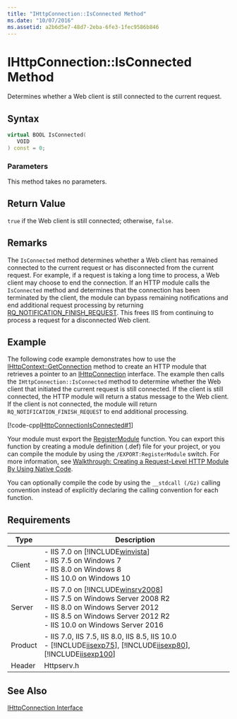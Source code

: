 ```yaml
---
title: "IHttpConnection::IsConnected Method"
ms.date: "10/07/2016"
ms.assetid: a2b6d5e7-48d7-2eba-6fe3-1fec9586b846
---
```

# IHttpConnection::IsConnected Method
Determines whether a Web client is still connected to the current request.  
  
## Syntax  
  
```cpp  
virtual BOOL IsConnected(  
   VOID  
) const = 0;  
```  
  
### Parameters  
 This method takes no parameters.  
  
## Return Value  
 `true` if the Web client is still connected; otherwise, `false`.  
  
## Remarks  
 The `IsConnected` method determines whether a Web client has remained connected to the current request or has disconnected from the current request. For example, if a request is taking a long time to process, a Web client may choose to end the connection. If an HTTP module calls the `IsConnected` method and determines that the connection has been terminated by the client, the module can bypass remaining notifications and end additional request processing by returning [RQ_NOTIFICATION_FINISH_REQUEST](../../web-development-reference/native-code-api-reference/request-notification-status-enumeration.md). This frees IIS from continuing to process a request for a disconnected Web client.  
  
## Example  
 The following code example demonstrates how to use the [IHttpContext::GetConnection](../../web-development-reference/native-code-api-reference/ihttpcontext-getconnection-method.md) method to create an HTTP module that retrieves a pointer to an [IHttpConnection](../../web-development-reference/native-code-api-reference/ihttpconnection-interface.md) interface. The example then calls the `IHttpConnection::IsConnected` method to determine whether the Web client that initiated the current request is still connected. If the client is still connected, the HTTP module will return a status message to the Web client. If the client is not connected, the module will return `RQ_NOTIFICATION_FINISH_REQUEST` to end additional processing.  
  
 [!code-cpp[IHttpConnectionIsConnected#1](../../../samples/snippets/cpp/VS_Snippets_IIS/IIS7/IHttpConnectionIsConnected/cpp/IHttpConnectionIsConnected.cpp#1)]  
  
 Your module must export the [RegisterModule](../../web-development-reference/native-code-api-reference/pfn-registermodule-function.md) function. You can export this function by creating a module definition (.def) file for your project, or you can compile the module by using the `/EXPORT:RegisterModule` switch. For more information, see [Walkthrough: Creating a Request-Level HTTP Module By Using Native Code](../../web-development-reference/native-code-development-overview/walkthrough-creating-a-request-level-http-module-by-using-native-code.md).  
  
 You can optionally compile the code by using the `__stdcall (/Gz)` calling convention instead of explicitly declaring the calling convention for each function.  
  
## Requirements  
  
|Type|Description|  
|----------|-----------------|  
|Client|-   IIS 7.0 on [!INCLUDE[winvista](../../wmi-provider/includes/winvista-md.md)]<br />-   IIS 7.5 on Windows 7<br />-   IIS 8.0 on Windows 8<br />-   IIS 10.0 on Windows 10|  
|Server|-   IIS 7.0 on [!INCLUDE[winsrv2008](../../wmi-provider/includes/winsrv2008-md.md)]<br />-   IIS 7.5 on Windows Server 2008 R2<br />-   IIS 8.0 on Windows Server 2012<br />-   IIS 8.5 on Windows Server 2012 R2<br />-   IIS 10.0 on Windows Server 2016|  
|Product|-   IIS 7.0, IIS 7.5, IIS 8.0, IIS 8.5, IIS 10.0<br />-   [!INCLUDE[iisexp75](../../web-development-reference/native-code-api-reference/includes/iisexp75-md.md)], [!INCLUDE[iisexp80](../../web-development-reference/native-code-api-reference/includes/iisexp80-md.md)], [!INCLUDE[iisexp100](../../web-development-reference/native-code-api-reference/includes/iisexp100-md.md)]|  
|Header|Httpserv.h|  
  
## See Also  
 [IHttpConnection Interface](../../web-development-reference/native-code-api-reference/ihttpconnection-interface.md)
